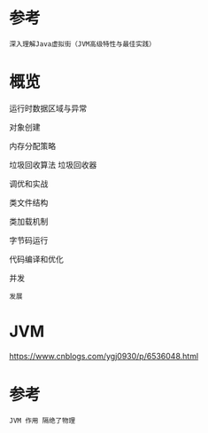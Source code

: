 



# 参考

    深入理解Java虚拟街（JVM高级特性与最佳实践）
    


# 概览





运行时数据区域与异常

对象创建

内存分配策略

垃圾回收算法
垃圾回收器


调优和实战

类文件结构

类加载机制

字节码运行

代码编译和优化

并发





    发展
    
  
  

    

# JVM


    

https://www.cnblogs.com/ygj0930/p/6536048.html



# 参考

    JVM 作用 隔绝了物理
